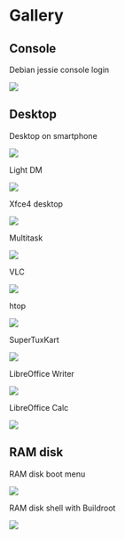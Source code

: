 # Gallery

## Console

Debian jessie console login

![](images/debian_jessie_console_login.png)

## Desktop

Desktop on smartphone

![](images/desktop_on_smartphone.png)

Light DM

![](images/debian_jessie_lightdm_landscape_login.png)

Xfce4 desktop

![](images/screenshot_xfce4_desktop.png)

Multitask

![](images/screenshot_xfce4_multitask.png)

VLC

![](images/screenshot_xfce4_vlc.png)

htop

![](images/screenshot_xfce4_htop.png)

SuperTuxKart

![](images/screenshot_xfce4_supertuxkart.png)

LibreOffice Writer

![](images/screenshot_xfce4_writer.png)

LibreOffice Calc

![](images/screenshot_xfce4_calc.png)

## RAM disk

RAM disk boot menu

![](images/ramdisk_bootmenu.png)

RAM disk shell with Buildroot

![](images/ramdisk_shell.png)
